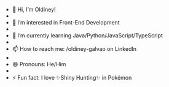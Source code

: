 - 👋 Hi, I’m Oldiney!
- 
- 👀 I’m interested in Front-End Development
- 
- 🌱 I’m currently learning Java/Python/JavaScript/TypeScript
- 
- 📫 How to reach me: /oldiney-galvao on LinkedIn
- 
- 😄 Pronouns: He/Him
- 
- ⚡ Fun fact: I love ✨Shiny Hunting✨ in Pokémon 
